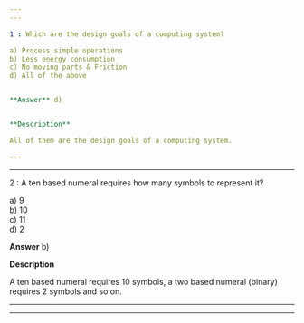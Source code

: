```yaml
---
---

1 : Which are the design goals of a computing system?

a) Process simple operations  
b) Less energy consumption  
c) No moving parts & Friction  
d) All of the above  


**Answer** d)


**Description**

All of them are the design goals of a computing system.

---
```

---


2 : A ten based numeral requires how many symbols to represent it?

a) 9  
b) 10  
c) 11  
d) 2  


**Answer** b)


**Description**

A ten based numeral requires 10 symbols, a two based numeral (binary) requires 2 symbols and so on.

---
---
